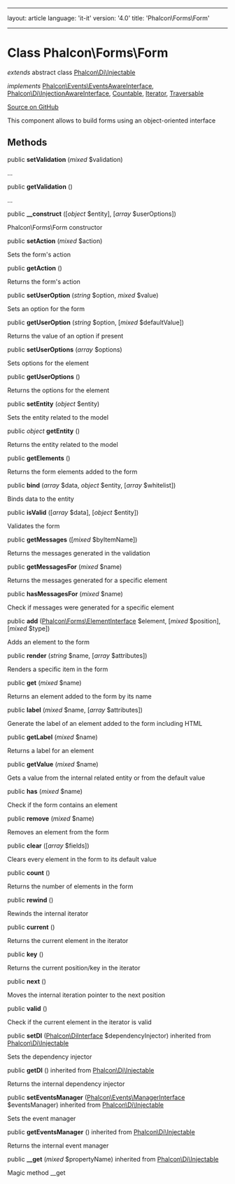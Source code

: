 * * *

layout: article language: 'it-it' version: '4.0' title: 'Phalcon\Forms\Form'

* * *

# Class **Phalcon\Forms\Form**

*extends* abstract class [Phalcon\Di\Injectable](/4.0/en/api/Phalcon_Di_Injectable)

*implements* [Phalcon\Events\EventsAwareInterface](/4.0/en/api/Phalcon_Events_EventsAwareInterface), [Phalcon\Di\InjectionAwareInterface](/4.0/en/api/Phalcon_Di_InjectionAwareInterface), [Countable](https://php.net/manual/en/class.countable.php), [Iterator](https://php.net/manual/en/class.iterator.php), [Traversable](https://php.net/manual/en/class.traversable.php)

<a href="https://github.com/phalcon/cphalcon/tree/v4.0.0/phalcon/forms/form.zep" class="btn btn-default btn-sm">Source on GitHub</a>

This component allows to build forms using an object-oriented interface

## Methods

public **setValidation** (*mixed* $validation)

...

public **getValidation** ()

...

public **__construct** ([*object* $entity], [*array* $userOptions])

Phalcon\Forms\Form constructor

public **setAction** (*mixed* $action)

Sets the form's action

public **getAction** ()

Returns the form's action

public **setUserOption** (*string* $option, *mixed* $value)

Sets an option for the form

public **getUserOption** (*string* $option, [*mixed* $defaultValue])

Returns the value of an option if present

public **setUserOptions** (*array* $options)

Sets options for the element

public **getUserOptions** ()

Returns the options for the element

public **setEntity** (*object* $entity)

Sets the entity related to the model

public *object* **getEntity** ()

Returns the entity related to the model

public **getElements** ()

Returns the form elements added to the form

public **bind** (*array* $data, *object* $entity, [*array* $whitelist])

Binds data to the entity

public **isValid** ([*array* $data], [*object* $entity])

Validates the form

public **getMessages** ([*mixed* $byItemName])

Returns the messages generated in the validation

public **getMessagesFor** (*mixed* $name)

Returns the messages generated for a specific element

public **hasMessagesFor** (*mixed* $name)

Check if messages were generated for a specific element

public **add** ([Phalcon\Forms\ElementInterface](/4.0/en/api/Phalcon_Forms_ElementInterface) $element, [*mixed* $position], [*mixed* $type])

Adds an element to the form

public **render** (*string* $name, [*array* $attributes])

Renders a specific item in the form

public **get** (*mixed* $name)

Returns an element added to the form by its name

public **label** (*mixed* $name, [*array* $attributes])

Generate the label of an element added to the form including HTML

public **getLabel** (*mixed* $name)

Returns a label for an element

public **getValue** (*mixed* $name)

Gets a value from the internal related entity or from the default value

public **has** (*mixed* $name)

Check if the form contains an element

public **remove** (*mixed* $name)

Removes an element from the form

public **clear** ([*array* $fields])

Clears every element in the form to its default value

public **count** ()

Returns the number of elements in the form

public **rewind** ()

Rewinds the internal iterator

public **current** ()

Returns the current element in the iterator

public **key** ()

Returns the current position/key in the iterator

public **next** ()

Moves the internal iteration pointer to the next position

public **valid** ()

Check if the current element in the iterator is valid

public **setDI** ([Phalcon\DiInterface](/4.0/en/api/Phalcon_DiInterface) $dependencyInjector) inherited from [Phalcon\Di\Injectable](/4.0/en/api/Phalcon_Di_Injectable)

Sets the dependency injector

public **getDI** () inherited from [Phalcon\Di\Injectable](/4.0/en/api/Phalcon_Di_Injectable)

Returns the internal dependency injector

public **setEventsManager** ([Phalcon\Events\ManagerInterface](/4.0/en/api/Phalcon_Events_ManagerInterface) $eventsManager) inherited from [Phalcon\Di\Injectable](/4.0/en/api/Phalcon_Di_Injectable)

Sets the event manager

public **getEventsManager** () inherited from [Phalcon\Di\Injectable](/4.0/en/api/Phalcon_Di_Injectable)

Returns the internal event manager

public **__get** (*mixed* $propertyName) inherited from [Phalcon\Di\Injectable](/4.0/en/api/Phalcon_Di_Injectable)

Magic method __get